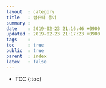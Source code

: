 ```yaml
---
layout  : category
title   : 컴퓨터 용어
summary : 
date    : 2019-02-23 21:16:46 +0900
updated : 2019-02-23 21:17:23 +0900
tags    : 
toc     : true
public  : true
parent  : index
latex   : false
---
```

* TOC
{:toc}

# 
